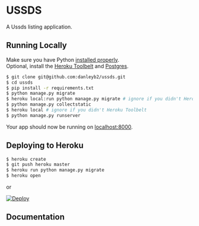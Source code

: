 # USSDS

A Ussds listing application.

## Running Locally

Make sure you have Python [installed properly](http://install.python-guide.org).  
Optional, install the [Heroku Toolbelt](https://toolbelt.heroku.com/) and [Postgres](https://devcenter.heroku.com/articles/heroku-postgresql#local-setup).

```sh
$ git clone git@github.com:danleyb2/ussds.git
$ cd ussds
$ pip install -r requirements.txt
$ python manage.py migrate
$ heroku local:run python manage.py migrate # ignore if you didn't Heroku Toolbelt
$ python manage.py collectstatic
$ heroku local # ignore if you didn't Heroku Toolbelt
$ python manage.py runserver
```

Your app should now be running on [localhost:8000](http://localhost:8000/).

## Deploying to Heroku

```sh
$ heroku create
$ git push heroku master
$ heroku run python manage.py migrate
$ heroku open
```
or

[![Deploy](https://www.herokucdn.com/deploy/button.png)](https://heroku.com/deploy)

## Documentation
